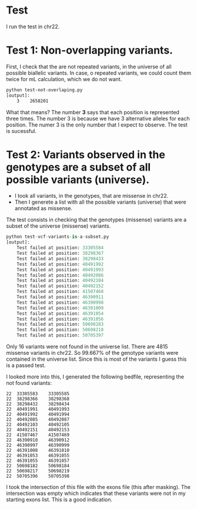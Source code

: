 # Test

I run the test in chr22.

# Test 1: Non-overlapping variants.

First, I check that the are not repeated variants, in the universe of all possible biallelic variants. In case,
o repeated variants, we could count them twice for mL calculation, which we do not want.

```bash
python test-not-overlaping.py
[output]:
    3    2658201
```


What that means? 
The number **3** says that each position is represented three times. The number 3 is because we have 3 alternative alleles for each position.
The numer 3 is the only number that I expect to observe. The test is sucessful.


# Test 2: Variants observed in the genotypes are a subset of all possible variants (universe).

* I took all variants, in the genotypes, that are missense in chr22.
* Then I generete a list with all the possible variants (universe) that were annotated as missense.

The test consists in checking that the genotypes (missense) variants are a subset of the universe (missense) variants.

```python
python test-vcf-variants-is-a-subset.py
[output]:
    Test failed at position: 33305584
    Test failed at position: 38298367
    Test failed at position: 38298433
    Test failed at position: 40491992
    Test failed at position: 40491993
    Test failed at position: 40492086
    Test failed at position: 40492104
    Test failed at position: 40492152
    Test failed at position: 41507468
    Test failed at position: 46390911
    Test failed at position: 46390998
    Test failed at position: 46391009
    Test failed at position: 46391054
    Test failed at position: 46391056
    Test failed at position: 50698183
    Test failed at position: 50698218
    Test failed at position: 50705397
```

Only 16 variants were not found in the universe list. There are 4815 missense variants in chr22. 
So 99.667% of the genotype variants were contained in the universe list. Since this is most of the 
variants I guess this is a passed test.

I looked more into this, I generated the following bedfile, representing the not found variants:

```
22	33305583	33305585
22	38298366	38298368
22	38298432	38298434
22	40491991	40491993
22	40491992	40491994
22	40492085	40492087
22	40492103	40492105
22	40492151	40492153
22	41507467	41507469
22	46390910	46390912
22	46390997	46390999
22	46391008	46391010
22	46391053	46391055
22	46391055	46391057
22	50698182	50698184
22	50698217	50698219
22	50705396	50705398
```

I took the intersection of this file with the exons file (this after masking).
The intersection was empty which indicates that these variants were not in my starting
exons list. This is a good indication.



